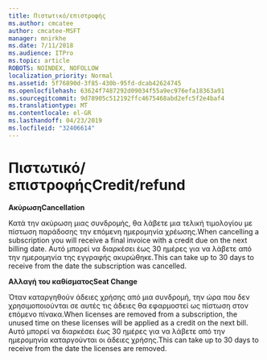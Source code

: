 ```yaml
---
title: Πιστωτικό/επιστροφής
ms.author: cmcatee
author: cmcatee-MSFT
manager: mnirkhe
ms.date: 7/11/2018
ms.audience: ITPro
ms.topic: article
ROBOTS: NOINDEX, NOFOLLOW
localization_priority: Normal
ms.assetid: 5f76890d-3f85-430b-95fd-dcab42624745
ms.openlocfilehash: 63624f7487292d09034f55a9ec976efa18363a91
ms.sourcegitcommit: 9d78905c512192ffc4675468abd2efc5f2e4baf4
ms.translationtype: MT
ms.contentlocale: el-GR
ms.lasthandoff: 04/23/2019
ms.locfileid: "32406614"
---
```

# <a name="creditrefund"></a><span data-ttu-id="ea41f-102">Πιστωτικό/επιστροφής</span><span class="sxs-lookup"><span data-stu-id="ea41f-102">Credit/refund</span></span>

 <span data-ttu-id="ea41f-103">**Ακύρωση**</span><span class="sxs-lookup"><span data-stu-id="ea41f-103">**Cancellation**</span></span>
  
<span data-ttu-id="ea41f-104">Κατά την ακύρωση μιας συνδρομής, θα λάβετε μια τελική τιμολογίου με πίστωση παράδοσης την επόμενη ημερομηνία χρέωσης.</span><span class="sxs-lookup"><span data-stu-id="ea41f-104">When cancelling a subscription you will receive a final invoice with a credit due on the next billing date.</span></span> <span data-ttu-id="ea41f-105">Αυτό μπορεί να διαρκέσει έως 30 ημέρες για να λάβετε από την ημερομηνία της εγγραφής ακυρώθηκε.</span><span class="sxs-lookup"><span data-stu-id="ea41f-105">This can take up to 30 days to receive from the date the subscription was cancelled.</span></span>
  
 <span data-ttu-id="ea41f-106">**Αλλαγή του καθίσματος**</span><span class="sxs-lookup"><span data-stu-id="ea41f-106">**Seat Change**</span></span>
  
<span data-ttu-id="ea41f-107">Όταν καταργηθούν άδειες χρήσης από μια συνδρομή, την ώρα που δεν χρησιμοποιούνται σε αυτές τις άδειες θα εφαρμοστεί ως πίστωση στον επόμενο πίνακα.</span><span class="sxs-lookup"><span data-stu-id="ea41f-107">When licenses are removed from a subscription, the unused time on these licenses will be applied as a credit on the next bill.</span></span> <span data-ttu-id="ea41f-108">Αυτό μπορεί να διαρκέσει έως 30 ημέρες για να λάβετε από την ημερομηνία καταργούνται οι άδειες χρήσης.</span><span class="sxs-lookup"><span data-stu-id="ea41f-108">This can take up to 30 days to receive from the date the licenses are removed.</span></span>
  

